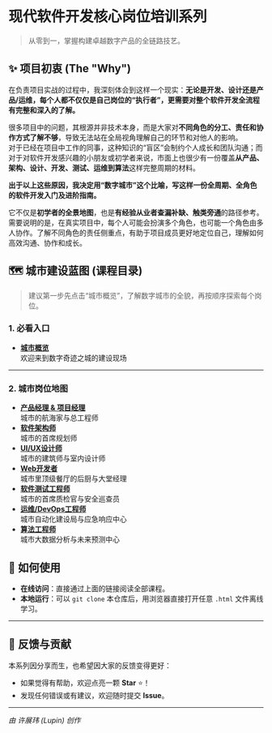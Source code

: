 # 现代软件开发核心岗位培训系列

> 从零到一，掌握构建卓越数字产品的全链路技艺。

## ✨ 项目初衷 (The "Why")

在负责项目实战的过程中，我深刻体会到这样一个现实：**无论是开发、设计还是产品/运维，每个人都不仅仅是自己岗位的“执行者”，更需要对整个软件开发全流程有完整和深入的了解。**

很多项目中的问题，其根源并非技术本身，而是大家对**不同角色的分工、责任和协作方式了解不够**，导致无法站在全局视角理解自己的环节和对他人的影响。  
对于已经在项目中工作的同事，这种知识的“盲区”会制约个人成长和团队沟通；而对于对软件开发感兴趣的小朋友或初学者来说，市面上也很少有一份覆盖**从产品、架构、设计、开发、测试、运维到算法**这样完整周期的材料。

**出于以上这些原因，我决定用“数字城市”这个比喻，写这样一份全周期、全角色的软件开发入门及进阶指南。**

它不仅是**初学者的全景地图**，也是**有经验从业者查漏补缺、触类旁通**的路径参考。  
需要说明的是，在真实项目中，每个人可能会扮演多个角色，也可能一个角色由多人协作。了解不同角色的责任侧重点，有助于项目成员更好地定位自己，理解如何高效沟通、协作和成长。

## 🗺️ 城市建设蓝图 (课程目录)

> 建议第一步先点击“城市概览”，了解数字城市的全貌，再按顺序探索每个岗位。

### 1. 必看入口

- **[城市概览](https://leadingthink.github.io/digital-city-tutorial/src/index.html)**  
  欢迎来到数字奇迹之城的建设现场

---

### 2. 城市岗位地图

- **[产品经理 & 项目经理](https://leadingthink.github.io/digital-city-tutorial/src/01_product_project_manager.html)**  
  城市的航海家与总工程师
- **[软件架构师](https://leadingthink.github.io/digital-city-tutorial/src/02_software_architect.html)**  
  城市的首席规划师
- **[UI/UX设计师](https://leadingthink.github.io/digital-city-tutorial/src/03_ui_ux_designer.html)**  
  城市的建筑师与室内设计师
- **[Web开发者](https://leadingthink.github.io/digital-city-tutorial/src/04_web_developer.html)**  
  城市里顶级餐厅的后厨与大堂经理
- **[软件测试工程师](https://leadingthink.github.io/digital-city-tutorial/src/05_software_tester.html)**  
  城市的首席质检官与安全巡查员
- **[运维/DevOps工程师](https://leadingthink.github.io/digital-city-tutorial/src/06_devops_engineer.html)**  
  城市自动化建设局与应急响应中心
- **[算法工程师](https://leadingthink.github.io/digital-city-tutorial/src/07_algorithm_engineer.html)**  
  城市大数据分析与未来预测中心


## 🚀 如何使用

*   **在线访问**：直接通过上面的链接阅读全部课程。
*   **本地运行**：可以 `git clone` 本仓库后，用浏览器直接打开任意 `.html` 文件离线学习。


---

## 🌟 反馈与贡献

本系列因分享而生，也希望因大家的反馈变得更好：

*   如果觉得有帮助，欢迎点亮一颗 **Star** ⭐！
*   发现任何错误或有建议，欢迎随时提交 **Issue**。

---

*由 许展玮 (Lupin) 创作*

